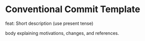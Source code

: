 # Conventional Commit Template

feat: Short description (use present tense)

body explaining motivations, changes, and references.
